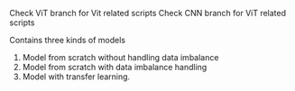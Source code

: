 Check ViT branch for Vit related scripts
Check CNN branch for ViT related scripts

Contains three kinds of models

1) Model from scratch without handling data imbalance
2) Model from scratch with data imbalance handling
3) Model with transfer learning.
